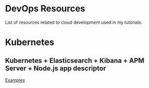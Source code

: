 # DevOps Resources
List of resources related to cloud development used in my tutorials.

# Kubernetes
## Kubernetes + Elasticsearch + Kibana + APM Server + Node.js app descriptor

[Examples](/examples/k8s_elastic_kibana_apm)
